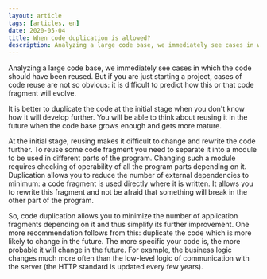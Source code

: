 ```yaml
---
layout: article
tags: [articles, en]
date: 2020-05-04
title: When code duplication is allowed?
description: Analyzing a large code base, we immediately see cases in which the code should have been reused. But if you are just starting a project, cases of code reuse are not so obvious.
---
```


Analyzing a large code base, we immediately see cases in which the code should have been reused. But if you are just starting a project, cases of code reuse are not so obvious: it is difficult to predict how this or that code fragment will evolve.

It is better to duplicate the code at the initial stage when you don't know how it will develop further. You will be able to think about reusing it in the future when the code base grows enough and gets more mature.

At the initial stage, reusing makes it difficult to change and rewrite the code further. To reuse some code fragment you need to separate it into a module to be used in different parts of the program. Changing such a module requires checking of operability of all the program parts depending on it. Duplication allows you to reduce the number of external dependencies to minimum: a code fragment is used directly where it is written. It allows you to rewrite this fragment and not be afraid that something will break in the other part of the program.

So, code duplication allows you to minimize the number of application fragments depending on it and thus simplify its further improvement. One more recommendation follows from this: duplicate the code which is more likely to change in the future. The more specific your code is, the more probable it will change in the future. For example, the business logic changes much more often than the low-level logic of communication with the server (the HTTP standard is updated every few years).
